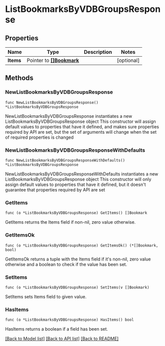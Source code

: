 # ListBookmarksByVDBGroupsResponse

## Properties

Name | Type | Description | Notes
------------ | ------------- | ------------- | -------------
**Items** | Pointer to [**[]Bookmark**](Bookmark.md) |  | [optional] 

## Methods

### NewListBookmarksByVDBGroupsResponse

`func NewListBookmarksByVDBGroupsResponse() *ListBookmarksByVDBGroupsResponse`

NewListBookmarksByVDBGroupsResponse instantiates a new ListBookmarksByVDBGroupsResponse object
This constructor will assign default values to properties that have it defined,
and makes sure properties required by API are set, but the set of arguments
will change when the set of required properties is changed

### NewListBookmarksByVDBGroupsResponseWithDefaults

`func NewListBookmarksByVDBGroupsResponseWithDefaults() *ListBookmarksByVDBGroupsResponse`

NewListBookmarksByVDBGroupsResponseWithDefaults instantiates a new ListBookmarksByVDBGroupsResponse object
This constructor will only assign default values to properties that have it defined,
but it doesn't guarantee that properties required by API are set

### GetItems

`func (o *ListBookmarksByVDBGroupsResponse) GetItems() []Bookmark`

GetItems returns the Items field if non-nil, zero value otherwise.

### GetItemsOk

`func (o *ListBookmarksByVDBGroupsResponse) GetItemsOk() (*[]Bookmark, bool)`

GetItemsOk returns a tuple with the Items field if it's non-nil, zero value otherwise
and a boolean to check if the value has been set.

### SetItems

`func (o *ListBookmarksByVDBGroupsResponse) SetItems(v []Bookmark)`

SetItems sets Items field to given value.

### HasItems

`func (o *ListBookmarksByVDBGroupsResponse) HasItems() bool`

HasItems returns a boolean if a field has been set.


[[Back to Model list]](../README.md#documentation-for-models) [[Back to API list]](../README.md#documentation-for-api-endpoints) [[Back to README]](../README.md)



